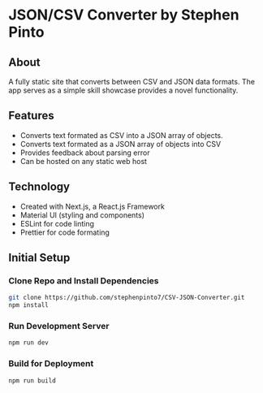 # JSON/CSV Converter by Stephen Pinto

## About

A fully static site that converts between CSV and JSON data formats. The app serves as a simple skill showcase provides a novel functionality.

## Features

- Converts text formated as CSV into a JSON array of objects.
- Converts text formated as a JSON array of objects into CSV
- Provides feedback about parsing error
- Can be hosted on any static web host

## Technology

- Created with Next.js, a React.js Framework
- Material UI (styling and components)
- ESLint for code linting
- Prettier for code formating

## Initial Setup

### Clone Repo and Install Dependencies

```bash
git clone https://github.com/stephenpinto7/CSV-JSON-Converter.git
npm install
```

### Run Development Server

```bash
npm run dev
```

### Build for Deployment

```bash
npm run build
```
